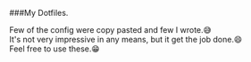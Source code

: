 ###My Dotfiles.

Few of the config were copy pasted and few I wrote.😅  
It's not very impressive in any means, but it get the job done.😄  
Feel free to use these.😁  
